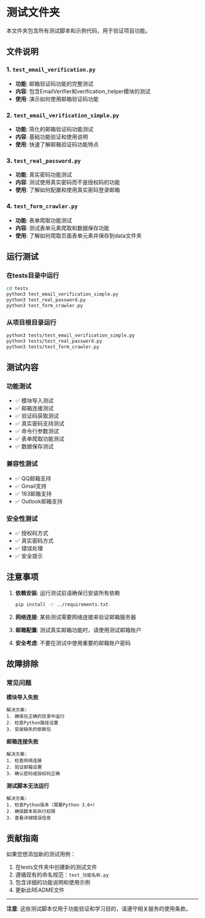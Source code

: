# 测试文件夹

本文件夹包含所有测试脚本和示例代码，用于验证项目功能。

## 文件说明

### 1. `test_email_verification.py`
- **功能**: 邮箱验证码功能的完整测试
- **内容**: 包含EmailVerifier和verification_helper模块的测试
- **使用**: 演示如何使用邮箱验证码功能

### 2. `test_email_verification_simple.py`
- **功能**: 简化的邮箱验证码功能测试
- **内容**: 基础功能验证和使用说明
- **使用**: 快速了解邮箱验证码功能特点

### 3. `test_real_password.py`
- **功能**: 真实密码功能测试
- **内容**: 测试使用真实密码而不是授权码的功能
- **使用**: 了解如何配置和使用真实密码登录邮箱

### 4. `test_form_crawler.py`
- **功能**: 表单爬取功能测试
- **内容**: 测试表单元素爬取和数据保存功能
- **使用**: 了解如何爬取页面表单元素并保存到data文件夹

## 运行测试

### 在tests目录中运行
```bash
cd tests
python3 test_email_verification_simple.py
python3 test_real_password.py
python3 test_form_crawler.py
```

### 从项目根目录运行
```bash
python3 tests/test_email_verification_simple.py
python3 tests/test_real_password.py
python3 tests/test_form_crawler.py
```

## 测试内容

### 功能测试
- ✅ 模块导入测试
- ✅ 邮箱连接测试
- ✅ 验证码获取测试
- ✅ 真实密码支持测试
- ✅ 命令行参数测试
- ✅ 表单爬取功能测试
- ✅ 数据保存测试

### 兼容性测试
- ✅ QQ邮箱支持
- ✅ Gmail支持
- ✅ 163邮箱支持
- ✅ Outlook邮箱支持

### 安全性测试
- ✅ 授权码方式
- ✅ 真实密码方式
- ✅ 错误处理
- ✅ 安全提示

## 注意事项

1. **依赖安装**: 运行测试前请确保已安装所有依赖
   ```bash
   pip install -r ../requirements.txt
   ```

2. **网络连接**: 某些测试需要网络连接来验证邮箱服务器

3. **邮箱配置**: 测试真实邮箱功能时，请使用测试邮箱账户

4. **安全考虑**: 不要在测试中使用重要的邮箱账户密码

## 故障排除

### 常见问题

**模块导入失败**
```
解决方案:
1. 确保在正确的目录中运行
2. 检查Python路径设置
3. 安装缺失的依赖包
```

**邮箱连接失败**
```
解决方案:
1. 检查网络连接
2. 验证邮箱设置
3. 确认密码或授权码正确
```

**测试脚本无法运行**
```
解决方案:
1. 检查Python版本（需要Python 3.6+）
2. 确保脚本有执行权限
3. 查看详细错误信息
```

## 贡献指南

如果您想添加新的测试用例：

1. 在tests文件夹中创建新的测试文件
2. 遵循现有的命名规范：`test_功能名称.py`
3. 包含详细的功能说明和使用示例
4. 更新此README文件

---

**注意**: 这些测试脚本仅用于功能验证和学习目的，请遵守相关服务的使用条款。
